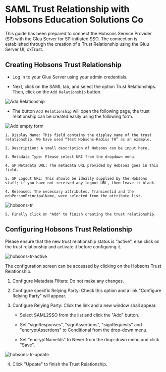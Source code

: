 # SAML Trust Relationship with Hobsons Education Solutions Co

This guide has been prepared to connect the Hobsons Service Provider
(SP) with the Gluu Server for SP-initiated SSO. The connection is
established through the creation of a Trust Relationship using the Gluu
Server UI, oxTrust.

## Creating Hobsons Trust Relationship

* Log in to your Gluu Server using your admin credentials.

* Next, click on the SAML tab, and select the option Trust
Relationships. Then, click on the `Add Relationship` button.

![Add Relationship](https://raw.githubusercontent.com/GluuFederation/docs/master/sources/img/oxTrust/admin_saml_create.png)

* The button `Add Relationship` will open the following page, the trust
relationship can be created easily using the following form.

![Add empty form](https://raw.githubusercontent.com/GluuFederation/docs/master/sources/img/oxTrust/admin_saml_newTR.png)

	1. Display Name: This field contains the display name of the trust relationship. We have used “Test Hobsons-Radius TR” as an example.

	2. Description: A small description of Hobsons can be input here.

	3. Metadata Type: Please select URI from the dropdown menu.

	4. SP Metadata URL: The metadata URL provided by Hobsons goes in this field.

	5. SP Logout URL: This should be ideally supplied by the Hobsons staff; if you have not received any logout URL, then leave it blank.

	4. Released: The necessary attributes, Transientid and the eduPersonPrincipalName, were selected from the attribute list.
 
![hobsons-tr](https://raw.githubusercontent.com/GluuFederation/docs/master/sources/img/sp_setup/hobsons-tr.jpg)

	5. Finally click on "Add" to finish creating the trust relationship.

## Configuring Hobsons Trust Relationship

Please ensure that the new trust relationship status is "active", else click on the trust relationship and activate it before configuring it.

![hobsons-tr-active](https://raw.githubusercontent.com/GluuFederation/docs/master/sources/img/sp_setup/hobsons-tr-active.jpg)

The configuration screen can be accessed by clicking on the Hobsons Trust Relationship.

1. Configure Metadata Filters: Do not make any changes.

2. Configure specific Relying Party: Check this option and a link "Configure Relying Party" will appear.

3. Configure Relying Party: Click the link and a new window shall appear.

	* Select SAML2SSO from the list and click the "Add" button.

	* Set "signResponses", "signAssertions", "signRequests" and "encryptAssertions" to Conditional from the drop-down menu.

	* Set "encryptNameIds" to Never from the drop-down menu and click "Save".

![hobsons-tr-update](https://raw.githubusercontent.com/GluuFederation/docs/master/sources/img/sp_setup/hobsons-tr-update.jpg)

4. Click "Update" to finish the Trust Relationship.
